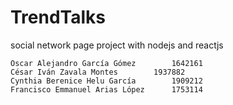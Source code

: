 # TrendTalks
social network page project with nodejs and reactjs



	Oscar Alejandro García Gómez		1642161
	César Iván Zavala Montes		1937882
	Cynthia Berenice Helu García		1909212
	Francisco Emmanuel Arias López		1753114

